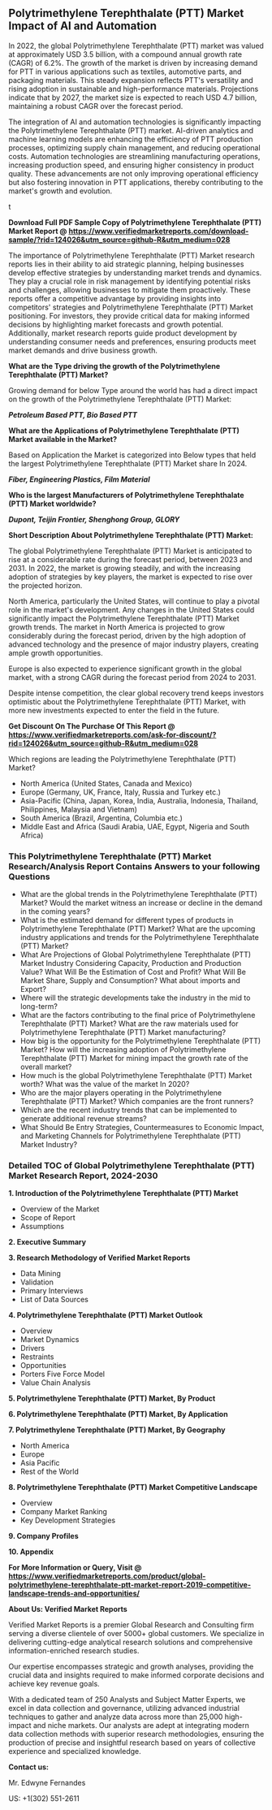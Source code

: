 <h2>Polytrimethylene Terephthalate (PTT) Market Impact of AI and Automation</h2><p>In 2022, the global Polytrimethylene Terephthalate (PTT) market was valued at approximately USD 3.5 billion, with a compound annual growth rate (CAGR) of 6.2%. The growth of the market is driven by increasing demand for PTT in various applications such as textiles, automotive parts, and packaging materials. This steady expansion reflects PTT's versatility and rising adoption in sustainable and high-performance materials. Projections indicate that by 2027, the market size is expected to reach USD 4.7 billion, maintaining a robust CAGR over the forecast period.</p><p>The integration of AI and automation technologies is significantly impacting the Polytrimethylene Terephthalate (PTT) market. AI-driven analytics and machine learning models are enhancing the efficiency of PTT production processes, optimizing supply chain management, and reducing operational costs. Automation technologies are streamlining manufacturing operations, increasing production speed, and ensuring higher consistency in product quality. These advancements are not only improving operational efficiency but also fostering innovation in PTT applications, thereby contributing to the market's growth and evolution.</p>t</p><p id="" class=""><strong>Download Full PDF Sample Copy of Polytrimethylene Terephthalate (PTT) Market Report @ <a href="https://www.verifiedmarketreports.com/download-sample/?rid=124026&utm_source=github-R&utm_medium=028" target="_blank">https://www.verifiedmarketreports.com/download-sample/?rid=124026&utm_source=github-R&utm_medium=028</a></strong></p><p>The importance of&nbsp;Polytrimethylene Terephthalate (PTT) Market research reports lies in their ability to aid strategic planning, helping businesses develop effective strategies by understanding market trends and dynamics. They play a crucial role in risk management by identifying potential risks and challenges, allowing businesses to mitigate them proactively. These reports offer a competitive advantage by providing insights into competitors' strategies and Polytrimethylene Terephthalate (PTT) Market positioning. For investors, they provide critical data for making informed decisions by highlighting market forecasts and growth potential. Additionally, market research reports guide product development by understanding consumer needs and preferences, ensuring products meet market demands and drive business growth.</p><p><strong>What are the&nbsp;Type driving the growth of the Polytrimethylene Terephthalate (PTT) Market?</strong></p><p id="" class="">Growing demand for below Type around the world has had a direct impact on the growth of the Polytrimethylene Terephthalate (PTT) Market:</p><em><strong>Petroleum Based PTT, Bio Based PTT</strong></em></p><strong>What are the&nbsp;Applications&nbsp;of Polytrimethylene Terephthalate (PTT) Market available in the Market?</strong></p><p id="" class="">Based on Application the Market is categorized into Below types that held the largest Polytrimethylene Terephthalate (PTT) Market share In 2024.</p><em><strong>Fiber, Engineering Plastics, Film Material</strong></em></p><strong>Who is the largest Manufacturers of Polytrimethylene Terephthalate (PTT) Market worldwide?</strong></p><p><em><strong>Dupont, Teijin Frontier, Shenghong Group, GLORY</strong></em></p><p id="" class=""><strong>Short Description About Polytrimethylene Terephthalate (PTT) Market:</strong></p><p>The global Polytrimethylene Terephthalate (PTT) Market is anticipated to rise at a considerable rate during the forecast period, between 2023 and 2031. In 2022, the market is growing steadily, and with the increasing adoption of strategies by key players, the market is expected to rise over the projected horizon.</p><p>North America, particularly the United States, will continue to play a pivotal role in the market's development. Any changes in the United States could significantly impact the Polytrimethylene Terephthalate (PTT) Market growth trends. The market in North America is projected to grow considerably during the forecast period, driven by the high adoption of advanced technology and the presence of major industry players, creating ample growth opportunities.</p><p>Europe is also expected to experience significant growth in the global market, with a strong CAGR during the forecast period from 2024 to 2031.</p><p>Despite intense competition, the clear global recovery trend keeps investors optimistic about the Polytrimethylene Terephthalate (PTT) Market, with more new investments expected to enter the field in the future.</p><p id="" class=""><strong>Get Discount On The Purchase Of This Report @ <a href="https://www.verifiedmarketreports.com/ask-for-discount/?rid=124026&utm_source=github-R&utm_medium=028" target="_blank">https://www.verifiedmarketreports.com/ask-for-discount/?rid=124026&utm_source=github-R&utm_medium=028</a></strong></p>Which regions are leading the Polytrimethylene Terephthalate (PTT) Market?</p><ul><li>North America (United States, Canada and Mexico)</li><li>Europe (Germany, UK, France, Italy, Russia and Turkey etc.)</li><li>Asia-Pacific (China, Japan, Korea, India, Australia, Indonesia, Thailand, Philippines, Malaysia and Vietnam)</li><li>South America (Brazil, Argentina, Columbia etc.)</li><li>Middle East and Africa (Saudi Arabia, UAE, Egypt, Nigeria and South Africa)</li></ul><h3 id="" class="">This Polytrimethylene Terephthalate (PTT) Market Research/Analysis Report Contains Answers to your following Questions</h3><ul><li>What are the global trends in the Polytrimethylene Terephthalate (PTT) Market? Would the market witness an increase or decline in the demand in the coming years?</li><li>What is the estimated demand for different types of products in Polytrimethylene Terephthalate (PTT) Market? What are the upcoming industry applications and trends for the Polytrimethylene Terephthalate (PTT) Market?</li><li>What Are Projections of Global Polytrimethylene Terephthalate (PTT) Market Industry Considering Capacity, Production and Production Value? What Will Be the Estimation of Cost and Profit? What Will Be Market Share, Supply and Consumption? What about imports and Export?</li><li>Where will the strategic developments take the industry in the mid to long-term?</li><li>What are the factors contributing to the final price of Polytrimethylene Terephthalate (PTT) Market? What are the raw materials used for Polytrimethylene Terephthalate (PTT) Market manufacturing?</li><li>How big is the opportunity for the Polytrimethylene Terephthalate (PTT) Market? How will the increasing adoption of Polytrimethylene Terephthalate (PTT) Market for mining impact the growth rate of the overall market?</li><li>How much is the global Polytrimethylene Terephthalate (PTT) Market worth? What was the value of the market In 2020?</li><li>Who are the major players operating in the Polytrimethylene Terephthalate (PTT) Market? Which companies are the front runners?</li><li>Which are the recent industry trends that can be implemented to generate additional revenue streams?</li><li>What Should Be Entry Strategies, Countermeasures to Economic Impact, and Marketing Channels for Polytrimethylene Terephthalate (PTT) Market Industry?</li></ul><h3 id="" class="">Detailed TOC of Global Polytrimethylene Terephthalate (PTT) Market Research Report, 2024-2030</h3><p id="" class=""><strong>1. Introduction of the Polytrimethylene Terephthalate (PTT) Market</strong></p><ul><li>Overview of the Market</li><li>Scope of Report</li><li>Assumptions</li></ul><p id="" class=""><strong>2. Executive Summary</strong></p><p id="" class=""><strong>3. Research Methodology of Verified Market Reports</strong></p><ul><li>Data Mining</li><li>Validation</li><li>Primary Interviews</li><li>List of Data Sources</li></ul><p id="" class=""><strong>4. Polytrimethylene Terephthalate (PTT) Market Outlook</strong></p><ul><li>Overview</li><li>Market Dynamics</li><li>Drivers</li><li>Restraints</li><li>Opportunities</li><li>Porters Five Force Model</li><li>Value Chain Analysis</li></ul><p id="" class=""><strong>5. Polytrimethylene Terephthalate (PTT) Market, By Product</strong></p><p id="" class=""><strong>6. Polytrimethylene Terephthalate (PTT) Market, By Application</strong></p><p id="" class=""><strong>7. Polytrimethylene Terephthalate (PTT) Market, By Geography</strong></p><ul><li>North America</li><li>Europe</li><li>Asia Pacific</li><li>Rest of the World</li></ul><p id="" class=""><strong>8. Polytrimethylene Terephthalate (PTT) Market Competitive Landscape</strong></p><ul><li>Overview</li><li>Company Market Ranking</li><li>Key Development Strategies</li></ul><p id="" class=""><strong>9. Company Profiles</strong></p><p id="" class=""><strong>10. Appendix</strong></p><p id="" class=""><strong>For More Information or Query, Visit @ <a href="https://www.verifiedmarketreports.com/product/global-polytrimethylene-terephthalate-ptt-market-report-2019-competitive-landscape-trends-and-opportunities/" target="_blank">https://www.verifiedmarketreports.com/product/global-polytrimethylene-terephthalate-ptt-market-report-2019-competitive-landscape-trends-and-opportunities/</a></strong></p><p id="" class=""><strong>About Us: Verified Market Reports</strong></p><p id="" class="">Verified Market Reports is a premier Global Research and Consulting firm serving a diverse clientele of over 5000+ global customers. We specialize in delivering cutting-edge analytical research solutions and comprehensive information-enriched research studies.</p><p id="" class="">Our expertise encompasses strategic and growth analyses, providing the crucial data and insights required to make informed corporate decisions and achieve key revenue goals.</p><p id="" class="">With a dedicated team of 250 Analysts and Subject Matter Experts, we excel in data collection and governance, utilizing advanced industrial techniques to gather and analyze data across more than 25,000 high-impact and niche markets. Our analysts are adept at integrating modern data collection methods with superior research methodologies, ensuring the production of precise and insightful research based on years of collective experience and specialized knowledge.</p><p id="" class=""><strong>Contact us:</strong></p><p id="" class="">Mr. Edwyne Fernandes</p><p id="" class="">US: +1(302) 551-2611</p>